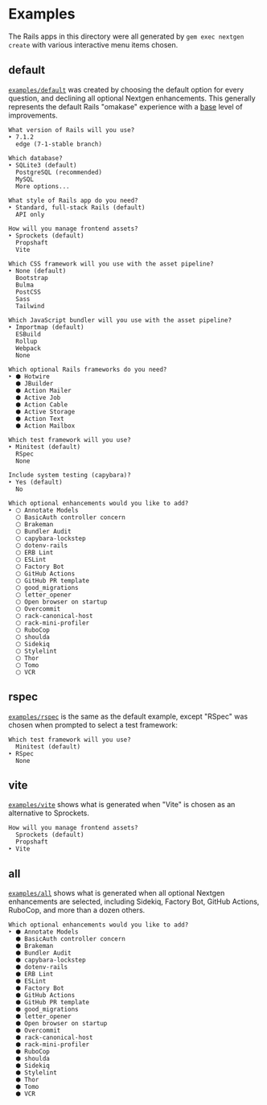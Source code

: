 # Examples

The Rails apps in this directory were all generated by `gem exec nextgen create` with various interactive menu items chosen.

## default

[`examples/default`](./default) was created by choosing the default option for every question, and declining all optional Nextgen enhancements. This generally represents the default Rails "omakase" experience with a [base](../lib/nextgen/generators/base.rb) level of improvements.

```
What version of Rails will you use?
‣ 7.1.2
  edge (7-1-stable branch)

Which database?
‣ SQLite3 (default)
  PostgreSQL (recommended)
  MySQL
  More options...

What style of Rails app do you need?
‣ Standard, full-stack Rails (default)
  API only

How will you manage frontend assets?
‣ Sprockets (default)
  Propshaft
  Vite

Which CSS framework will you use with the asset pipeline?
‣ None (default)
  Bootstrap
  Bulma
  PostCSS
  Sass
  Tailwind

Which JavaScript bundler will you use with the asset pipeline?
‣ Importmap (default)
  ESBuild
  Rollup
  Webpack
  None

Which optional Rails frameworks do you need?
‣ ⬢ Hotwire
  ⬢ JBuilder
  ⬢ Action Mailer
  ⬢ Active Job
  ⬢ Action Cable
  ⬢ Active Storage
  ⬢ Action Text
  ⬢ Action Mailbox

Which test framework will you use?
‣ Minitest (default)
  RSpec
  None

Include system testing (capybara)?
‣ Yes (default)
  No

Which optional enhancements would you like to add?
‣ ⬡ Annotate Models
  ⬡ BasicAuth controller concern
  ⬡ Brakeman
  ⬡ Bundler Audit
  ⬡ capybara-lockstep
  ⬡ dotenv-rails
  ⬡ ERB Lint
  ⬡ ESLint
  ⬡ Factory Bot
  ⬡ GitHub Actions
  ⬡ GitHub PR template
  ⬡ good_migrations
  ⬡ letter_opener
  ⬡ Open browser on startup
  ⬡ Overcommit
  ⬡ rack-canonical-host
  ⬡ rack-mini-profiler
  ⬡ RuboCop
  ⬡ shoulda
  ⬡ Sidekiq
  ⬡ Stylelint
  ⬡ Thor
  ⬡ Tomo
  ⬡ VCR
```

## rspec

[`examples/rspec`](./rspec) is the same as the default example, except "RSpec" was chosen when prompted to select a test framework:

```
Which test framework will you use?
  Minitest (default)
‣ RSpec
  None
```

## vite

[`examples/vite`](./vite) shows what is generated when "Vite" is chosen as an alternative to Sprockets.

```
How will you manage frontend assets?
  Sprockets (default)
  Propshaft
‣ Vite
```

## all

[`examples/all`](./all) shows what is generated when all optional Nextgen enhancements are selected, including Sidekiq, Factory Bot, GitHub Actions, RuboCop, and more than a dozen others.

```
Which optional enhancements would you like to add?
‣ ⬢ Annotate Models
  ⬢ BasicAuth controller concern
  ⬢ Brakeman
  ⬢ Bundler Audit
  ⬢ capybara-lockstep
  ⬢ dotenv-rails
  ⬢ ERB Lint
  ⬢ ESLint
  ⬢ Factory Bot
  ⬢ GitHub Actions
  ⬢ GitHub PR template
  ⬢ good_migrations
  ⬢ letter_opener
  ⬢ Open browser on startup
  ⬢ Overcommit
  ⬢ rack-canonical-host
  ⬢ rack-mini-profiler
  ⬢ RuboCop
  ⬢ shoulda
  ⬢ Sidekiq
  ⬢ Stylelint
  ⬢ Thor
  ⬢ Tomo
  ⬢ VCR
```
